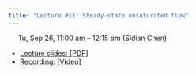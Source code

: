 ```yaml
---
title: "Lecture #11: Steady-state unsaturated flow"
---
```


&nbsp;&nbsp;&nbsp;&nbsp;&nbsp;Tu, Sep 26, 11:00 am – 12:15 pm (Sidian Chen)

- [Lecture slides: [PDF]](../assets/lecture_slides/Lecture_11_(9-26-2023).pdf) 
- [Recording: [Video]](https://arizona.zoom.us/rec/share/iG2XpWzR8U_rYJeXuBWGXca5TSArkvkgXLJG6FFi3CEqXQPQ6--Y530UWZqJ-12u.Fhc6KD_c76qo1xm2)
